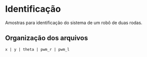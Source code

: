 # Identificação
Amostras para identificação do sistema de um robô de duas rodas.

## Organização dos arquivos
```
x | y | theta | pwm_r | pwm_l
```
